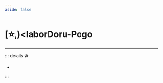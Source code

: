 ```yaml
---
aside: false
---
```

# [⭐,)<laborDoru</labor>-Pogo

---

<!-- =================================================== -->
<!-- =================================================== -->
<!-- =================================================== -->
<!-- =================================================== -->
<!-- =================================================== -->
::: details 🛠

-

:::
